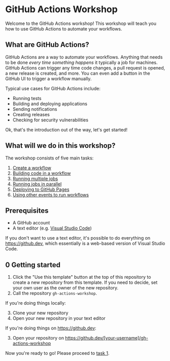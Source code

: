 # GitHub Actions Workshop

Welcome to the GitHub Actions workshop!
This workshop will teach you how to use GitHub Actions to automate your workflows.

## What are GitHub Actions?

GitHub Actions are a way to automate your workflows.
Anything that needs to be done _every time something happens_ it typically a job for machines.
GitHub Actions can trigger any time code changes, a pull request is opened, a new release is created, and more.
You can even add a button in the GitHub UI to trigger a workflow manually.

Typical use cases for GitHub Actions include:

- Running tests
- Building and deploying applications
- Sending notifications
- Creating releases
- Checking for security vulnerabilities

Ok, that's the introduction out of the way, let's get started!

## What will we do in this workshop?

The workshop consists of five main tasks:

1. [Create a workflow](tasks/1/README.md)
2. [Building code in a workflow](tasks/2/README.md)
3. [Running multiple jobs](tasks/3/README.md)
4. [Running jobs in parallel](tasks/4/README.md)
5. [Deploying to GitHub Pages](tasks/5/README.md)
6. [Using other events to run workflows](tasks/6/README.md)

## Prerequisites

- A GitHub account
- A text editor (e.g. [Visual Studio Code](https://code.visualstudio.com/))

If you don't want to use a text editor, it's possible to do everything on <https://github.dev>, which essentially is a web-based version of Visual Studio Code.

## 0 Getting started

1. Click the "Use this template" button at the top of this repository to create a new repository from this template. If you need to decide, set your own user as the owner of the new repository.
2. Call the repository `gh-actions-workshop`.

If you're doing things locally:

3. Clone your new repository
4. Open your new repository in your text editor

If you're doing things on <https://github.dev>:

3. Open your repository on <https://github.dev/[your-username]/gh-actions-workshop>

Now you're ready to go!
Please proceed to [task 1](tasks/1/README.md).
